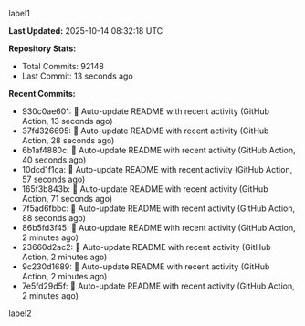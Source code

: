 
label1 
<!-- ACTIVITY_START -->
**Last Updated:** 2025-10-14 08:32:18 UTC

**Repository Stats:**
- Total Commits: 92148
- Last Commit: 13 seconds ago

**Recent Commits:**
- 930c0ae601: 🤖 Auto-update README with recent activity (GitHub Action, 13 seconds ago)
- 37fd326695: 🤖 Auto-update README with recent activity (GitHub Action, 28 seconds ago)
- 6b1af4880c: 🤖 Auto-update README with recent activity (GitHub Action, 40 seconds ago)
- 10dcd1f1ca: 🤖 Auto-update README with recent activity (GitHub Action, 57 seconds ago)
- 165f3b843b: 🤖 Auto-update README with recent activity (GitHub Action, 71 seconds ago)
- 7f5ad6fbbc: 🤖 Auto-update README with recent activity (GitHub Action, 88 seconds ago)
- 86b5fd3f45: 🤖 Auto-update README with recent activity (GitHub Action, 2 minutes ago)
- 23660d2ac2: 🤖 Auto-update README with recent activity (GitHub Action, 2 minutes ago)
- 9c230d1689: 🤖 Auto-update README with recent activity (GitHub Action, 2 minutes ago)
- 7e5fd29d5f: 🤖 Auto-update README with recent activity (GitHub Action, 2 minutes ago)
<!-- ACTIVITY_END -->

label2
